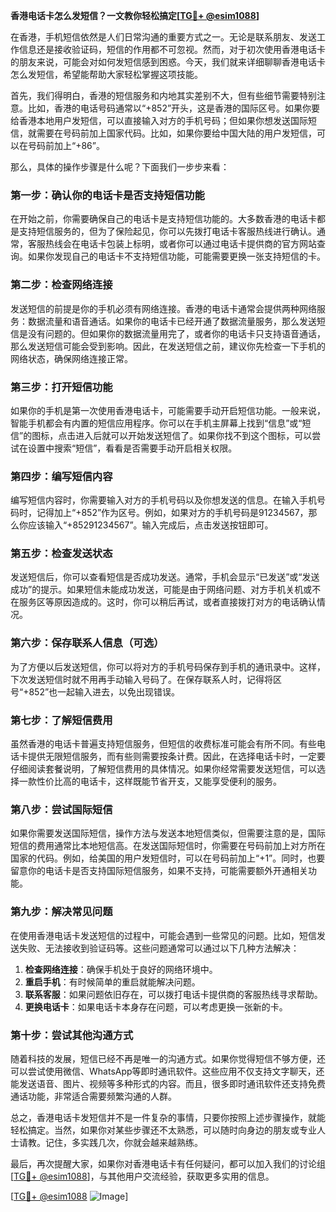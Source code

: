 **香港电话卡怎么发短信？一文教你轻松搞定[[TG💪+ @esim1088](https://t.me/s/esim1088)]**

在香港，手机短信依然是人们日常沟通的重要方式之一。无论是联系朋友、发送工作信息还是接收验证码，短信的作用都不可忽视。然而，对于初次使用香港电话卡的朋友来说，可能会对如何发短信感到困惑。今天，我们就来详细聊聊香港电话卡怎么发短信，希望能帮助大家轻松掌握这项技能。

首先，我们得明白，香港的短信服务和内地其实差别不大，但有些细节需要特别注意。比如，香港的电话号码通常以“+852”开头，这是香港的国际区号。如果你要给香港本地用户发短信，可以直接输入对方的手机号码；但如果你想发送国际短信，就需要在号码前加上国家代码。比如，如果你要给中国大陆的用户发短信，可以在号码前加上“+86”。

那么，具体的操作步骤是什么呢？下面我们一步步来看：

### **第一步：确认你的电话卡是否支持短信功能**
在开始之前，你需要确保自己的电话卡是支持短信功能的。大多数香港的电话卡都是支持短信服务的，但为了保险起见，你可以先拨打电话卡客服热线进行确认。通常，客服热线会在电话卡包装上标明，或者你可以通过电话卡提供商的官方网站查询。如果你发现自己的电话卡不支持短信功能，可能需要更换一张支持短信的卡。

### **第二步：检查网络连接**
发送短信的前提是你的手机必须有网络连接。香港的电话卡通常会提供两种网络服务：数据流量和语音通话。如果你的电话卡已经开通了数据流量服务，那么发送短信是没有问题的。但如果你的数据流量用完了，或者你的电话卡只支持语音通话，那么发送短信可能会受到影响。因此，在发送短信之前，建议你先检查一下手机的网络状态，确保网络连接正常。

### **第三步：打开短信功能**
如果你的手机是第一次使用香港电话卡，可能需要手动开启短信功能。一般来说，智能手机都会有内置的短信应用程序。你可以在手机主屏幕上找到“信息”或“短信”的图标，点击进入后就可以开始发送短信了。如果你找不到这个图标，可以尝试在设置中搜索“短信”，看看是否需要手动开启相关权限。

### **第四步：编写短信内容**
编写短信内容时，你需要输入对方的手机号码以及你想发送的信息。在输入手机号码时，记得加上“+852”作为区号。例如，如果对方的手机号码是91234567，那么你应该输入“+85291234567”。输入完成后，点击发送按钮即可。

### **第五步：检查发送状态**
发送短信后，你可以查看短信是否成功发送。通常，手机会显示“已发送”或“发送成功”的提示。如果短信未能成功发送，可能是由于网络问题、对方手机关机或不在服务区等原因造成的。这时，你可以稍后再试，或者直接拨打对方的电话确认情况。

### **第六步：保存联系人信息（可选）**
为了方便以后发送短信，你可以将对方的手机号码保存到手机的通讯录中。这样，下次发送短信时就不用再手动输入号码了。在保存联系人时，记得将区号“+852”也一起输入进去，以免出现错误。

### **第七步：了解短信费用**
虽然香港的电话卡普遍支持短信服务，但短信的收费标准可能会有所不同。有些电话卡提供无限短信服务，而有些则需要按条计费。因此，在选择电话卡时，一定要仔细阅读套餐说明，了解短信费用的具体情况。如果你经常需要发送短信，可以选择一款性价比高的电话卡，这样既能节省开支，又能享受便利的服务。

### **第八步：尝试国际短信**
如果你需要发送国际短信，操作方法与发送本地短信类似，但需要注意的是，国际短信的费用通常比本地短信高。在发送国际短信时，你需要在号码前加上对方所在国家的代码。例如，给美国的用户发短信时，可以在号码前加上“+1”。同时，也要留意你的电话卡是否支持国际短信服务，如果不支持，可能需要额外开通相关功能。

### **第九步：解决常见问题**
在使用香港电话卡发送短信的过程中，可能会遇到一些常见的问题。比如，短信发送失败、无法接收到验证码等。这些问题通常可以通过以下几种方法解决：

1. **检查网络连接**：确保手机处于良好的网络环境中。
2. **重启手机**：有时候简单的重启就能解决问题。
3. **联系客服**：如果问题依旧存在，可以拨打电话卡提供商的客服热线寻求帮助。
4. **更换电话卡**：如果电话卡本身存在问题，可以考虑更换一张新的卡。

### **第十步：尝试其他沟通方式**
随着科技的发展，短信已经不再是唯一的沟通方式。如果你觉得短信不够方便，还可以尝试使用微信、WhatsApp等即时通讯软件。这些应用不仅支持文字聊天，还能发送语音、图片、视频等多种形式的内容。而且，很多即时通讯软件还支持免费通话功能，非常适合需要频繁沟通的人群。

总之，香港电话卡发短信并不是一件复杂的事情，只要你按照上述步骤操作，就能轻松搞定。当然，如果你对某些步骤还不太熟悉，可以随时向身边的朋友或专业人士请教。记住，多实践几次，你就会越来越熟练。

最后，再次提醒大家，如果你对香港电话卡有任何疑问，都可以加入我们的讨论组[[TG💪+ @esim1088](https://t.me/s/esim1088)]，与其他用户交流经验，获取更多实用的信息。

[[TG💪+ @esim1088](https://t.me/s/esim1088) ![Image](https://i.postimg.cc/4NQfJmqS/Snipaste-2025-05-13-00-14-12.png)]